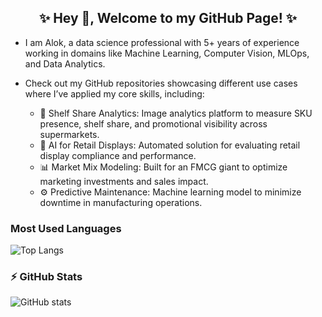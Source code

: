 <h2 align="center">✨ Hey 👋, Welcome to my GitHub Page! ✨</h2>

- I am Alok, a data science professional with 5+ years of experience working in domains like Machine Learning, Computer Vision, MLOps, and Data Analytics.  
- Check out my GitHub repositories showcasing different use cases where I’ve applied my core skills, including:  

  - 🛒 Shelf Share Analytics: Image analytics platform to measure SKU presence, shelf share, and promotional visibility across supermarkets.  
  - 🏬 AI for Retail Displays: Automated solution for evaluating retail display compliance and performance.  
  - 📊 Market Mix Modeling: Built for an FMCG giant to optimize marketing investments and sales impact.  
  - ⚙️ Predictive Maintenance: Machine learning model to minimize downtime in manufacturing operations.  


### Most Used Languages

![Top Langs](https://github-readme-stats.vercel.app/api/top-langs/?username=alok-jhaa&layout=compact&langs_count=8&hide=css,html&theme=tokyonight)



### ⚡ GitHub Stats

![GitHub stats](https://github-readme-stats.vercel.app/api?username=alok-jhaa&show_icons=true&theme=radical)


